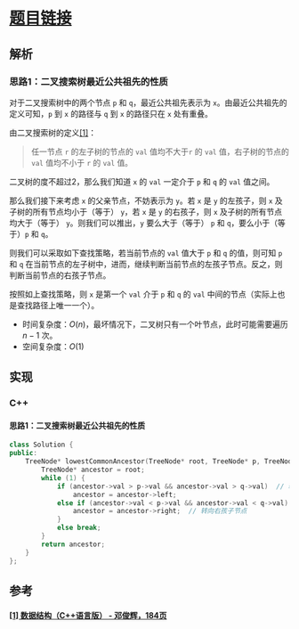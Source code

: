 # [题目链接](https://leetcode-cn.com/problems/lowest-common-ancestor-of-a-binary-search-tree/)

## 解析

### 思路1：二叉搜索树最近公共祖先的性质

对于二叉搜索树中的两个节点 `p` 和 `q`，最近公共祖先表示为 `x`。由最近公共祖先的定义可知，`p` 到 `x` 的路径与 `q` 到 `x` 的路径只在 `x` 处有重叠。

由二叉搜索树的定义[[1]](#1-数据结构c语言版---邓俊辉184页)：
> 任一节点 `r` 的左子树的节点的 `val` 值均不大于`r` 的 `val` 值，右子树的节点的 `val` 值均不小于 `r` 的 `val` 值。

二叉树的度不超过2，那么我们知道 `x` 的 `val` 一定介于 `p` 和 `q` 的 `val` 值之间。

那么我们接下来考虑 `x` 的父亲节点，不妨表示为 `y`。若 `x` 是 `y` 的左孩子，则 `x` 及子树的所有节点均小于（等于） `y`，若 `x` 是 `y` 的右孩子，则 `x` 及子树的所有节点均大于（等于） `y`。则我们可以推出，`y` 要么大于（等于） `p` 和 `q`，要么小于（等于）`p` 和 `q`。

则我们可以采取如下查找策略，若当前节点的 `val` 值大于 `p` 和 `q` 的值，则可知 `p` 和 `q` 在当前节点的左子树中，进而，继续判断当前节点的左孩子节点。反之，则判断当前节点的右孩子节点。

按照如上查找策略，则 `x` 是第一个 `val` 介于 `p` 和 `q` 的 `val` 中间的节点（实际上也是查找路径上唯一一个）。

* 时间复杂度：$O(n)$，最坏情况下，二叉树只有一个叶节点，此时可能需要遍历 $n-1$ 次。
* 空间复杂度：$O(1)$

## 实现

### C++

#### 思路1：二叉搜索树最近公共祖先的性质

```C++
class Solution {
public:
    TreeNode* lowestCommonAncestor(TreeNode* root, TreeNode* p, TreeNode* q) {
        TreeNode* ancestor = root;
        while (1) {
            if (ancestor->val > p->val && ancestor->val > q->val)  // 转向左孩子节点
                ancestor = ancestor->left;
            else if (ancestor->val < p->val && ancestor->val < q->val) {
                ancestor = ancestor->right;  // 转向右孩子节点
            }
            else break;
        }
        return ancestor;
    }
};
```


## 参考
####  [[1] 数据结构（C++语言版） - 邓俊辉，184页](https://dsa.cs.tsinghua.edu.cn/~deng/ds/dsacpp/)
